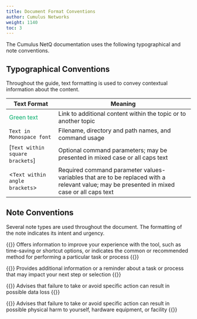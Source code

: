 ```yaml
---
title: Document Format Conventions
author: Cumulus Networks
weight: 1140
toc: 3
---
```


The Cumulus NetQ documentation uses the following typographical and note conventions.

## Typographical Conventions

Throughout the guide, text formatting is used to convey contextual information about the content.

| Text Format  | Meaning |
| --------------- | ----------- |
| <span style="color: #00ad69;"> Green text </span> | Link to additional content within the topic or to another topic |
| `Text in Monospace font` |  Filename, directory and path names, and command usage |
| \[`Text within square brackets`\] | Optional command parameters; may be presented in mixed case or all caps text |
| \<`Text within angle brackets`\> | Required command parameter values-variables that are to be replaced with a relevant value; may be presented in mixed case or all caps text |

## Note Conventions

Several note types are used throughout the document. The formatting of the note indicates its intent and
urgency.

{{<notice tip>}}
Offers information to improve your experience with the tool, such as time-saving or shortcut options, or indicates the common or recommended method for performing a particular task or process
{{</notice>}}

{{<notice note>}}
Provides additional information or a reminder about a task or process that may impact your next step or selection
{{</notice>}}

{{<notice info>}}
Advises that failure to take or avoid specific action can result in possible data loss
{{</notice>}}

{{<notice warning>}}
Advises that failure to take or avoid specific action can result in possible physical harm to yourself, hardware equipment, or facility
{{</notice>}}
